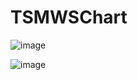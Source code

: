 # TSMWSChart
![image](https://github.com/tikeyc/TSMWSChart/raw/master/README/screen1.gif)     


![image](https://github.com/tikeyc/TSMWSChart/raw/master/README/screen2.gif)